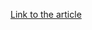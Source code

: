 [Link to the article](https://thehackernews.com/2025/04/north-korean-hackers-spread-malware-via.html)
